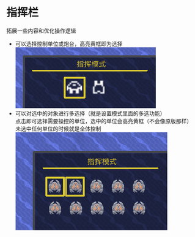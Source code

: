 # 指挥栏
拓展一些内容和优化操作逻辑
- 可以选择控制单位或炮台，高亮黄框即为选择  
![alt text](图/指挥-选择.png)
- 可以对选中的对象进行多选择（就是设置模式里面的多选功能）  
点击即可选择需要操控的单位，选中的单位会高亮黄框（不会像原版那样）  
未选中任何单位的时候就是全体控制  
![alt text](图/指挥-多选.png)